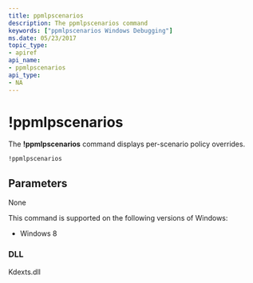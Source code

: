 ```yaml
---
title: ppmlpscenarios
description: The ppmlpscenarios command
keywords: ["ppmlpscenarios Windows Debugging"]
ms.date: 05/23/2017
topic_type:
- apiref
api_name:
- ppmlpscenarios
api_type:
- NA
---
```


# !ppmlpscenarios


The **!ppmlpscenarios** command displays per-scenario policy overrides.

```dbgcmd
!ppmlpscenarios
```

## <span id="Parameters"></span><span id="parameters"></span><span id="PARAMETERS"></span>Parameters

None

This command is supported on the following versions of Windows:

- Windows 8

### <span id="DLL"></span><span id="dll"></span>DLL

Kdexts.dll 

 





